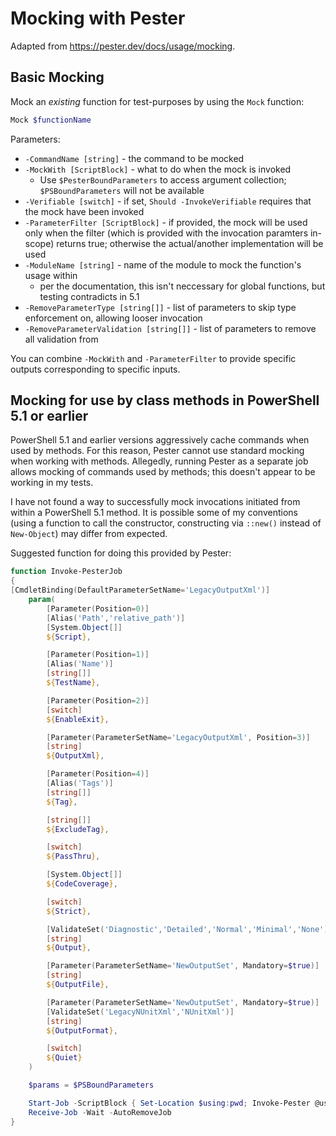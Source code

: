 # Mocking with Pester

Adapted from https://pester.dev/docs/usage/mocking.

## Basic Mocking
Mock an *existing* function for test-purposes by using the `Mock` function:

``` PowerShell
Mock $functionName
```

Parameters:
* `-CommandName [string]` - the command to be mocked
* `-MockWith [ScriptBlock]` - what to do when the mock is invoked
    - Use `$PesterBoundParameters` to access argument collection; `$PSBoundParameters` will not be available
* `-Verifiable [switch]` - if set, `Should -InvokeVerifiable` requires that the mock have been invoked
* `-ParameterFilter [ScriptBlock]` - if provided, the mock will be used only when the filter (which is provided with the invocation paramters in-scope) returns true; otherwise the actual/another implementation will be used
* `-ModuleName [string]` - name of the module to mock the function's usage within
    - per the documentation, this isn't neccessary for global functions, but testing contradicts in 5.1
* `-RemoveParameterType [string[]]` - list of parameters to skip type enforcement on, allowing looser invocation
* `-RemoveParameterValidation [string[]]` - list of parameters to remove all validation from

You can combine `-MockWith` and `-ParameterFilter` to provide specific outputs corresponding to specific inputs.


## Mocking for use by class methods in PowerShell 5.1 or earlier
PowerShell 5.1 and earlier versions aggressively cache commands when used by methods. For this reason, Pester cannot use standard mocking when working with methods. Allegedly, running Pester as a separate job allows mocking of commands used by methods; this doesn't appear to be working in my tests.

I have not found a way to successfully mock invocations initiated from within a PowerShell 5.1 method. It is possible some of my conventions (using a function to call the constructor, constructing via `::new()` instead of `New-Object`) may differ from expected.

Suggested function for doing this provided by Pester:

``` PowerShell
function Invoke-PesterJob
{
[CmdletBinding(DefaultParameterSetName='LegacyOutputXml')]
    param(
        [Parameter(Position=0)]
        [Alias('Path','relative_path')]
        [System.Object[]]
        ${Script},

        [Parameter(Position=1)]
        [Alias('Name')]
        [string[]]
        ${TestName},

        [Parameter(Position=2)]
        [switch]
        ${EnableExit},

        [Parameter(ParameterSetName='LegacyOutputXml', Position=3)]
        [string]
        ${OutputXml},

        [Parameter(Position=4)]
        [Alias('Tags')]
        [string[]]
        ${Tag},

        [string[]]
        ${ExcludeTag},

        [switch]
        ${PassThru},

        [System.Object[]]
        ${CodeCoverage},

        [switch]
        ${Strict},

        [ValidateSet('Diagnostic','Detailed','Normal','Minimal','None')]
        [string]
        ${Output},

        [Parameter(ParameterSetName='NewOutputSet', Mandatory=$true)]
        [string]
        ${OutputFile},

        [Parameter(ParameterSetName='NewOutputSet', Mandatory=$true)]
        [ValidateSet('LegacyNUnitXml','NUnitXml')]
        [string]
        ${OutputFormat},

        [switch]
        ${Quiet}
    )

    $params = $PSBoundParameters

    Start-Job -ScriptBlock { Set-Location $using:pwd; Invoke-Pester @using:params } |
    Receive-Job -Wait -AutoRemoveJob
}
```